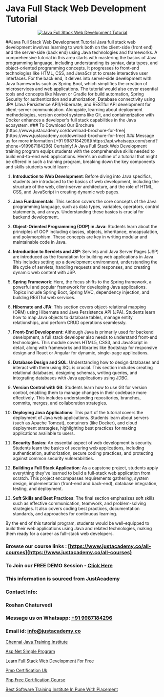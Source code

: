 # Java Full Stack Web Development Tutorial

<p align="center">
  <a href="https://justacademy.co/program-detail/full-stack-web-development">
    <img src="https://justacademy.co/storage2/program_images/1704700371.webp" alt="Java Full Stack Web Development Tutorial">
  </a>
</p>
##Java Full Stack Web Development Tutorial
Java full stack web development involves learning to work both on the client-side (front end) and the server-side (back end) using Java technologies and frameworks. A comprehensive tutorial in this area starts with mastering the basics of Java programming language, including understanding its syntax, data types, and object-oriented programming concepts. It progresses to front-end technologies like HTML, CSS, and JavaScript to create interactive user interfaces. For the back end, it delves into server-side development with Java frameworks such as Spring Boot, which simplifies the creation of microservices and web applications. The tutorial would also cover essential tools and concepts like Maven or Gradle for build automation, Spring Security for authentication and authorization, Database connectivity using JPA (Java Persistence API)/Hibernate, and RESTful API development for client-server communication. Alongside, learning about deployment methodologies, version control systems like Git, and containerization with Docker enhances a developer's full stack capabilities in the Java ecosystem.
### To Download Our Brochure [https://www.justacademy.co/download-brochure-for-free](https://www.justacademy.co/download-brochure-for-free)
### Message us for more information [+91 9987184296](https://api.whatsapp.com/send?phone=919987184296)
Certainly! A Java Full Stack Web Development training program equips students with the comprehensive skills needed to build end-to-end web applications. Here's an outline of a tutorial that might be offered in such a training program, breaking down the key components and skills students would learn:

1) **Introduction to Web Development**: Before diving into Java specifics, students are introduced to the basics of web development, including the structure of the web, client-server architecture, and the role of HTML, CSS, and JavaScript in creating dynamic web pages.

2) **Java Fundamentals**: This section covers the core concepts of the Java programming language, such as data types, variables, operators, control statements, and arrays. Understanding these basics is crucial for backend development.

3) **Object-Oriented Programming (OOP) in Java**: Students learn about the principles of OOP including classes, objects, inheritance, encapsulation, and polymorphism. These concepts are key in writing modular and maintainable code in Java.

4) **Introduction to Servlets and JSP**: Servlets and Java Server Pages (JSP) are introduced as the foundation for building web applications in Java. This includes setting up a development environment, understanding the life cycle of servlets, handling requests and responses, and creating dynamic web content with JSP.

5) **Spring Framework**: Here, the focus shifts to the Spring framework, a powerful and popular framework for developing Java applications. Topics include Spring Boot, Spring MVC, dependency injection, and building RESTful web services.

6) **Hibernate and JPA**: This section covers object-relational mapping (ORM) using Hibernate and Java Persistence API (JPA). Students learn how to map Java objects to database tables, manage entity relationships, and perform CRUD operations seamlessly.

7) **Front-End Development**: Although Java is primarily used for backend development, a full stack developer also needs to understand front-end technologies. This module covers HTML5, CSS3, and JavaScript in detail, along with frameworks and libraries like Bootstrap for responsive design and React or Angular for dynamic, single-page applications.

8) **Database Design and SQL**: Understanding how to design databases and interact with them using SQL is crucial. This section includes creating relational databases, designing schemas, writing queries, and integrating databases with Java applications using JDBC.

9) **Version Control with Git**: Students learn how to use Git for version control, enabling them to manage changes in their codebase more effectively. This includes understanding repositories, branches, commits, merges, and collaboration strategies.

10) **Deploying Java Applications**: This part of the tutorial covers the deployment of Java web applications. Students learn about servers (such as Apache Tomcat), containers (like Docker), and cloud deployment strategies, highlighting best practices for making applications available to users.

11) **Security Basics**: An essential aspect of web development is security. Students learn the basics of securing web applications, including authentication, authorization, secure coding practices, and protecting against common security vulnerabilities.

12) **Building a Full Stack Application**: As a capstone project, students apply everything they've learned to build a full-stack web application from scratch. This project encompasses requirements gathering, system design, implementation (front-end and back-end), database integration, testing, and deployment.

13) **Soft Skills and Best Practices**: The final section emphasizes soft skills such as effective communication, teamwork, and problem-solving strategies. It also covers coding best practices, documentation standards, and approaches for continuous learning.

By the end of this tutorial program, students would be well-equipped to build their web applications using Java and related technologies, making them ready for a career as full-stack web developers.

### Browse our course links : [https://www.justacademy.co/all-courses](https://www.justacademy.co/all-courses) 
### To Join our FREE DEMO Session - [Click Here](https://www.justacademy.co/register-for-course-demo)


### This information is sourced from JustAcademy
### Contact Info:
### Roshan Chaturvedi
### Message us on Whatsapp: [+91 9987184296](https://api.whatsapp.com/send?phone=919987184296)
### Email id: [info@justacademy.co](mailto:info@justacademy.co)
                
[Chennai Java Training Institute](https://www.linkedin.com/pulse/chennai-java-training-institute-justacademy-austin-rkywf?trackingId=0RHvz2wr8ucg7cTMgSqOBg%3D%3D&lipi=urn%3Ali%3Apage%3Ad_flagship3_company_admin%3BrhDqhIEPSEqTPBwm7X%2FbEg%3D%3D)

[Asp Net Simple Program](https://www.linkedin.com/pulse/asp-net-simple-program-justacademy-las-vegas-7ezjf?trackingId=kX%2Bn29CT0nNlMnyxQ7C%2Fjg%3D%3D&lipi=urn%3Ali%3Apage%3Ad_flagship3_company_admin%3B72drtJzFRpOZi%2BIA7t6Uhg%3D%3D)

[Learn Full Stack Web Development For Free](https://medium.com/@AkashSingh2052/learn-full-stack-web-development-for-free-8eaaee41d738)

[Pmp Certification Uk](https://medium.com/@roneet705/pmp-certification-uk-49610c28a178)

[Php Free Certification Course](https://justacademyin.github.io/justacademy/php-free-certification-course)

[Best Software Training Institute In Pune With Placement](https://justacademyin.github.io/justacademy/best-software-training-institute-in-pune-with-placement)

